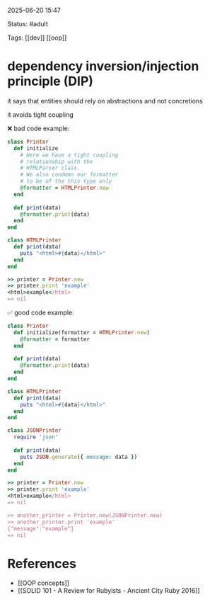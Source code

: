 2025-06-20 15:47

Status: #adult

Tags: [[dev]] [[oop]]

# dependency inversion/injection principle (DIP)

it says that entities should rely on abstractions and not concretions

it avoids tight coupling

❌ bad code example:
```ruby
class Printer
  def initialize
    # Here we have a tight coupling
    # relationship with the
    # HTMLParser class.
    # We also condemn our formatter
    # to be of the this type only
    @formatter = HTMLPrinter.new
  end
  
  def print(data)
    @formatter.print(data)
  end
end

class HTMLPrinter
  def print(data)
    puts "<html>#{data}</html>"
  end
end

>> printer = Printer.new
>> printer.print 'example'
<html>example</html>
=> nil
```

✅ good code example:
```ruby
class Printer
  def initialize(formatter = HTMLPrinter.new)
    @formatter = formatter
  end
  
  def print(data)
    @formatter.print(data)
  end
end

class HTMLPrinter
  def print(data)
    puts "<html>#{data}</html>"
  end
end

class JSONPrinter
  require 'json'
  
  def print(data)
    puts JSON.generate({ message: data })
  end
end

>> printer = Printer.new
>> printer.print 'example'
<html>example</html>
=> nil

>> another_printer = Printer.new(JSONPrinter.new)
>> another_printer.print 'example'
{"message":"example"}
=> nil
```




# References

- [[OOP concepts]]
- [[SOLID 101 - A Review for Rubyists - Ancient City Ruby 2016]]
